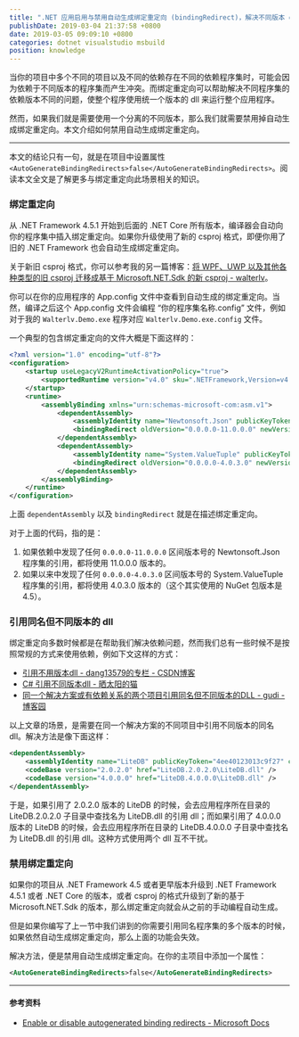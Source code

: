 ```yaml
---
title: ".NET 应用启用与禁用自动生成绑定重定向 (bindingRedirect)，解决不同版本 dll 的依赖问题"
publishDate: 2019-03-04 21:37:58 +0800
date: 2019-03-05 09:09:10 +0800
categories: dotnet visualstudio msbuild
position: knowledge
---
```


当你的项目中多个不同的项目以及不同的依赖存在不同的依赖程序集时，可能会因为依赖于不同版本的程序集而产生冲突。而绑定重定向可以帮助解决不同程序集的依赖版本不同的问题，使整个程序使用统一个版本的 dll 来运行整个应用程序。

然而，如果我们就是需要使用一个分离的不同版本，那么我们就需要禁用掉自动生成绑定重定向。本文介绍如何禁用自动生成绑定重定向。

---

本文的结论只有一句，就是在项目中设置属性 `<AutoGenerateBindingRedirects>false</AutoGenerateBindingRedirects>`。阅读本文全文是了解更多与绑定重定向此场景相关的知识。

<div id="toc"></div>

### 绑定重定向

从 .NET Framework 4.5.1 开始到后面的 .NET Core 所有版本，编译器会自动向你的程序集中插入绑定重定向。如果你升级使用了新的 csproj 格式，即便你用了旧的 .NET Framework 也会自动生成绑定重定向。

关于新旧 csproj 格式，你可以参考我的另一篇博客：[将 WPF、UWP 以及其他各种类型的旧 csproj 迁移成基于 Microsoft.NET.Sdk 的新 csproj - walterlv](/post/introduce-new-style-csproj-into-net-framework.html)。

你可以在你的应用程序的 App.config 文件中查看到自动生成的绑定重定向。当然，编译之后这个 App.config 文件会编程 “你的程序集名称.config” 文件，例如对于我的 `Walterlv.Demo.exe` 程序对应 `Walterlv.Demo.exe.config` 文件。

一个典型的包含绑定重定向的文件大概是下面这样的：

```xml
<?xml version="1.0" encoding="utf-8"?>
<configuration>
    <startup useLegacyV2RuntimeActivationPolicy="true">
        <supportedRuntime version="v4.0" sku=".NETFramework,Version=v4.6" />
    </startup>
    <runtime>
        <assemblyBinding xmlns="urn:schemas-microsoft-com:asm.v1">
            <dependentAssembly>
                <assemblyIdentity name="Newtonsoft.Json" publicKeyToken="30ad4fe6b2a6aeed" culture="neutral" />
                <bindingRedirect oldVersion="0.0.0.0-11.0.0.0" newVersion="11.0.0.0" />
            </dependentAssembly>
            <dependentAssembly>
                <assemblyIdentity name="System.ValueTuple" publicKeyToken="cc7b13ffcd2ddd51" culture="neutral" />
                <bindingRedirect oldVersion="0.0.0.0-4.0.3.0" newVersion="4.0.3.0" />
            </dependentAssembly>
        </assemblyBinding>
    </runtime>
</configuration>
```

上面 `dependentAssembly` 以及 `bindingRedirect` 就是在描述绑定重定向。

对于上面的代码，指的是：

1. 如果依赖中发现了任何 `0.0.0.0-11.0.0.0` 区间版本号的 Newtonsoft.Json 程序集的引用，都将使用 11.0.0.0 版本的。
1. 如果以来中发现了任何 `0.0.0.0-4.0.3.0` 区间版本号的 System.ValueTuple 程序集的引用，都将使用 4.0.3.0 版本的（这个其实使用的 NuGet 包版本是 4.5）。

### 引用同名但不同版本的 dll

绑定重定向多数时候都是在帮助我们解决依赖问题，然而我们总有一些时候不是按照常规的方式来使用依赖，例如下文这样的方式：

- [引用不用版本dll - dang13579的专栏 - CSDN博客](https://blog.csdn.net/dang13579/article/details/72956684)
- [C# 引用不同版本dll - 晒太阳的猫](https://jgrass.cc/2017-11-C-%E4%B8%AD%E5%BC%95%E7%94%A8%E4%B8%8D%E5%90%8C%E7%89%88%E6%9C%ACDLL/)
- [同一个解决方案或有依赖关系的两个项目引用同名但不同版本的DLL - gudi - 博客园](http://www.cnblogs.com/gudi/p/6958297.html)

以上文章的场景，是需要在同一个解决方案的不同项目中引用不同版本的同名 dll。解决方法是像下面这样：

```xml
<dependentAssembly>
    <assemblyIdentity name="LiteDB" publicKeyToken="4ee40123013c9f27" culture="neutral" />
    <codeBase version="2.0.2.0" href="LiteDB.2.0.2.0\LiteDB.dll" />
    <codeBase version="4.0.0.0" href="LiteDB.4.0.0.0\LiteDB.dll" />
</dependentAssembly>
```

于是，如果引用了 2.0.2.0 版本的 LiteDB 的时候，会去应用程序所在目录的 LiteDB.2.0.2.0 子目录中查找名为 LiteDB.dll 的引用 dll；而如果引用了 4.0.0.0 版本的 LiteDB 的时候，会去应用程序所在目录的 LiteDB.4.0.0.0 子目录中查找名为 LiteDB.dll 的引用 dll。这种方式使用两个 dll 互不干扰。

### 禁用绑定重定向

如果你的项目从 .NET Framework 4.5 或者更早版本升级到 .NET Framework 4.5.1 或者 .NET Core 的版本，或者 csproj 的格式升级到了新的基于 Microsoft.NET.Sdk 的版本，那么绑定重定向就会从之前的手动编程自动生成。

但是如果你编写了上一节中我们讲到的你需要引用同名程序集的多个版本的时候，如果依然自动生成绑定重定向，那么上面的功能会失效。

解决方法，便是禁用自动生成绑定重定向。在你的主项目中添加一个属性：

```xml
<AutoGenerateBindingRedirects>false</AutoGenerateBindingRedirects>
```

---

#### 参考资料

- [Enable or disable autogenerated binding redirects - Microsoft Docs](https://docs.microsoft.com/en-us/dotnet/framework/configure-apps/how-to-enable-and-disable-automatic-binding-redirection)
